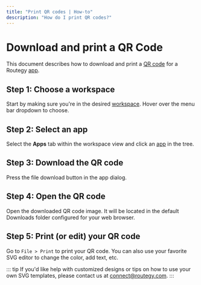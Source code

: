 ```yaml
---
title: "Print QR codes | How-to"
description: "How do I print QR codes?"
---
```


# Download and print a QR Code

This document describes how to download and print a [QR code](https://en.wikipedia.org/wiki/QR_code) for a Routegy [app](/topic/apps/).

## Step 1: Choose a workspace

Start by making sure you're in the desired [workspace](/reference/workspaces/). Hover over the menu bar dropdown to choose.

<CaptionedImage
  src="/images/navigation/choose-workspace-dropdown.png"
  alt="An expanded dropdown containing a list of available workspaces in the Routegy admin app"
  width="90%"
/>

## Step 2: Select an app

Select the **Apps** tab within the workspace view and click an [app](/reference/apps/) in the tree.

<CaptionedImage
  src="/images/how-tos/select-app.png"
  alt="Highlighting the app tab and selection of an app in the Routegy admin app"
  width="90%"
/>

## Step 3: Download the QR code

 Press the file download button in the app dialog.

<CaptionedImage
  src="/images/modals/personal-office-coffee-machine-download-app.png"
  alt="The app dialog and highlighting the download button in the Routegy admin app"
  width="90%"
/>

## Step 4: Open the QR code

Open the downloaded QR code image. It will be located in the default Downloads folder configured for your web browser.

<CaptionedImage
  src="/images/navigation/personal-office-coffee-machine-open-app-svg.png"
  alt="A web browser file download of a coffee machine app QR code SVG"
  width="100%"
/>

## Step 5: Print (or edit) your QR code

Go to `File > Print` to print your QR code. You can also use your favorite SVG editor to change the color, add text, etc.

::: tip
If you'd like help with customized designs or tips on how to use your own SVG templates, please contact us at <connect@routegy.com>.
:::
